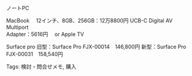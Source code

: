 ノートPC

MacBook 　12インチ、8GB、256GB：12万8800円 UCB-C Digital AV Multiport  
Adapter：5616円 　or Apple TV  

Surface pro 旧型：Surface Pro FJX-00014　146,800円 新型：Surface Pro  
FJX-00031　158,540円  

Tags: 検討・問合せメモ, 購入